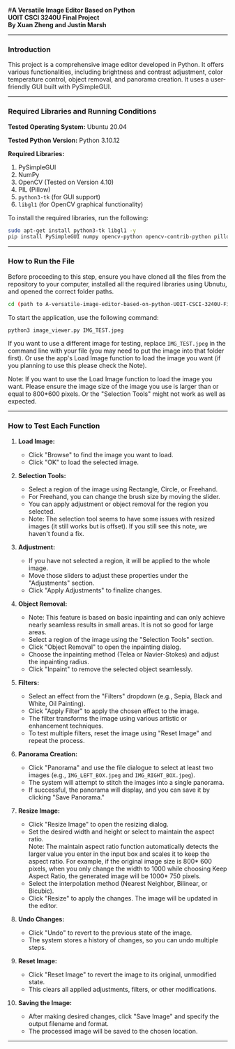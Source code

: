 #**A Versatile Image Editor Based on Python**  
**UOIT CSCI 3240U Final Project**  
**By Xuan Zheng and Justin Marsh**  

---

### Introduction  
This project is a comprehensive image editor developed in Python. It offers various functionalities, including brightness and contrast adjustment, color temperature control, object removal, and panorama creation. It uses a user-friendly GUI built with PySimpleGUI.

---

### Required Libraries and Running Conditions  

**Tested Operating System:** Ubuntu 20.04  

**Tested Python Version:** Python 3.10.12  

**Required Libraries:**  
1. PySimpleGUI  
2. NumPy  
3. OpenCV (Tested on Version 4.10)  
4. PIL (Pillow)  
5. `python3-tk` (for GUI support)  
6. `libgl1` (for OpenCV graphical functionality)

To install the required libraries, run the following:  
```bash
sudo apt-get install python3-tk libgl1 -y
pip install PySimpleGUI numpy opencv-python opencv-contrib-python pillow
```  

---

### How to Run the File  

Before proceeding to this step, ensure you have cloned all the files from the repository to your computer, installed all the required libraries using Ubnutu, and opened the correct folder paths.
```bash
cd (path to A-versatile-image-editor-based-on-python-UOIT-CSCI-3240U-FinalProject)
```  
To start the application, use the following command:  
```bash
python3 image_viewer.py IMG_TEST.jpeg
```  

If you want to use a different image for testing, replace `IMG_TEST.jpeg` in the command line with your file (you may need to put the image into that folder first). Or use the app's Load Image function to load the image you want (if you planning to use this please check the Note).

Note: If you want to use the Load Image function to load the image you want. Please ensure the image size of the image you use is larger than or equal to 800*600 pixels. Or the "Selection Tools" might not work as well as expected.

---

### How to Test Each Function  

1. **Load Image:**  
   - Click "Browse" to find the image you want to load.
   - Click "OK" to load the selected image.

2. **Selection Tools:**  
   - Select a region of the image using Rectangle, Circle, or Freehand.
   - For Freehand, you can change the brush size by moving the slider.  
   - You can apply adjustment or object removal for the region you selected.  
   - Note: The selection tool seems to have some issues with resized images (it still works but is offset). If you still see this note, we haven't found a fix.

3. **Adjustment:**  
   - If you have not selected a region, it will be applied to the whole image.   
   - Move those sliders to adjust these properties under the "Adjustments" section.   
   - Click "Apply Adjustments" to finalize changes.

4. **Object Removal:**  
   - Note: This feature is based on basic inpainting and can only achieve nearly seamless results in small areas. It is not so good for large areas.
   - Select a region of the image using the "Selection Tools" section.  
   - Click "Object Removal" to open the inpainting dialog.  
   - Choose the inpainting method (Telea or Navier-Stokes) and adjust the inpainting radius.  
   - Click "Inpaint" to remove the selected object seamlessly.

5. **Filters:**  
   - Select an effect from the "Filters" dropdown (e.g., Sepia, Black and White, Oil Painting).  
   - Click "Apply Filter" to apply the chosen effect to the image.  
   - The filter transforms the image using various artistic or enhancement techniques.  
   - To test multiple filters, reset the image using "Reset Image" and repeat the process.

6. **Panorama Creation:**  
   - Click "Panorama" and use the file dialogue to select at least two images (e.g., `IMG_LEFT_BOX.jpeg` and `IMG_RIGHT_BOX.jpeg`).  
   - The system will attempt to stitch the images into a single panorama.  
   - If successful, the panorama will display, and you can save it by clicking "Save Panorama."

7. **Resize Image:**  
   - Click "Resize Image" to open the resizing dialog.  
   - Set the desired width and height or select to maintain the aspect ratio.  
   Note: The maintain aspect ratio function automatically detects the larger value you enter in the input box and scales it to keep the aspect ratio. For example, if the original image size is 800* 600 pixels, when you only change the width to 1000 while choosing Keep Aspect Ratio, the generated image will be 1000* 750 pixels.
   - Select the interpolation method (Nearest Neighbor, Bilinear, or Bicubic).  
   - Click "Resize" to apply the changes. The image will be updated in the editor.

8. **Undo Changes:**  
   - Click "Undo" to revert to the previous state of the image.  
   - The system stores a history of changes, so you can undo multiple steps.

9. **Reset Image:**  
   - Click "Reset Image" to revert the image to its original, unmodified state.  
   - This clears all applied adjustments, filters, or other modifications.

10. **Saving the Image:**  
    - After making desired changes, click "Save Image" and specify the output filename and format.  
    - The processed image will be saved to the chosen location.

---
